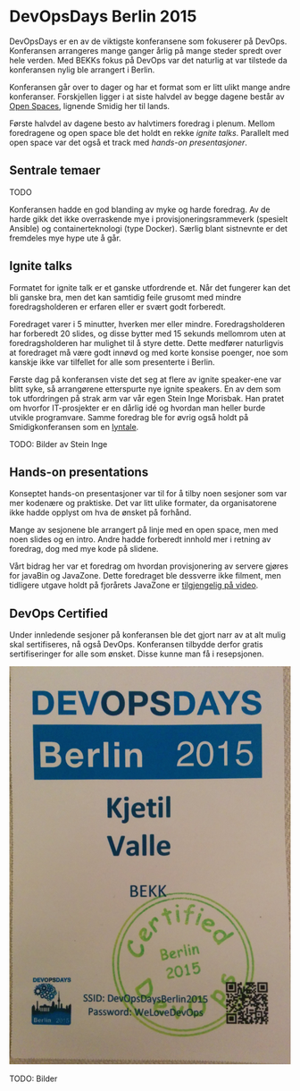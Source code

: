 DevOpsDays Berlin 2015
======================

DevOpsDays er en av de viktigste konferansene som fokuserer på DevOps. Konferansen arrangeres mange ganger årlig på mange steder spredt over hele verden. Med BEKKs fokus på DevOps var det naturlig at var tilstede da konferansen nylig ble arrangert i Berlin.

Konferansen går over to dager og har et format som er litt ulikt mange andre konferanser. Forskjellen ligger i at siste halvdel av begge dagene består av [Open Spaces](https://en.wikipedia.org/wiki/Open_Space_Technology), lignende Smidig her til lands.

Første halvdel av dagene besto av halvtimers foredrag i plenum. Mellom foredragene og open space ble det holdt en rekke _ignite talks_. Parallelt med open space var det også et track med _hands-on presentasjoner_. 

## Sentrale temaer

TODO

Konferansen hadde en god blanding av myke og harde foredrag. Av de harde gikk det ikke overraskende mye i provisjoneringsrammeverk (spesielt Ansible) og containerteknologi (type Docker). Særlig blant sistnevnte er det fremdeles mye hype ute å går.

## Ignite talks

Formatet for ignite talk er et ganske utfordrende et. Når det fungerer kan det bli ganske bra, men det kan samtidig feile grusomt med mindre foredragsholderen er erfaren eller er svært godt forberedt.

Foredraget varer i 5 minutter, hverken mer eller mindre. Foredragsholderen har forberedt 20 slides, og disse bytter med 15 sekunds mellomrom uten at foredragsholderen har mulighet til å styre dette. Dette medfører naturligvis at foredraget må være godt innøvd og med korte konsise poenger, noe som kanskje ikke var tilfellet for alle som presenterte i Berlin.

Første dag på konferansen viste det seg at flere av ignite speaker-ene var blitt syke, så arrangørene etterspurte nye ignite speakers. En av dem som tok utfordringen på strak arm var vår egen Stein Inge Morisbak. Han pratet om hvorfor IT-prosjekter er en dårlig idé og hvordan man heller burde utvikle programvare. Samme foredrag ble for øvrig også holdt på Smidigkonferansen som en [lyntale](https://vimeo.com/145015970).

TODO: Bilder av Stein Inge

## Hands-on presentations

Konseptet hands-on presentasjoner var til for å tilby noen sesjoner som var mer kodenære og praktiske. Det var litt ulike formater, da organisatorene ikke hadde opplyst om hva de ønsket på forhånd.

Mange av sesjonene ble arrangert på linje med en open space, men med noen slides og en intro. Andre hadde forberedt innhold mer i retning av foredrag, dog med mye kode på slidene.

Vårt bidrag her var et foredrag om hvordan provisjonering av servere gjøres for javaBin og JavaZone. Dette foredraget ble dessverre ikke filment, men tidligere utgave holdt på fjorårets JavaZone er [tilgjengelig på video](https://vimeo.com/105861377).

## DevOps Certified

Under innledende sesjoner på konferansen ble det gjort narr av at alt mulig skal sertifiseres, nå også DevOps. Konferansen tilbydde derfor gratis sertifiseringer for alle som ønsket. Disse kunne man få i resepsjonen.

![Sertifiseringer](kjetil.cert.jpg)

TODO: Bilder
